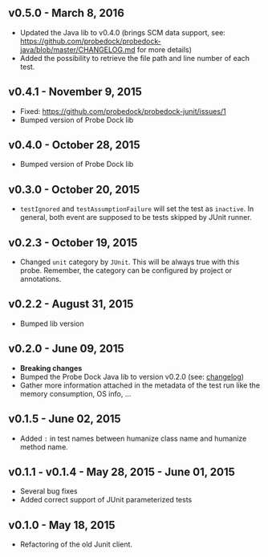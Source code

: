 ## v0.5.0 - March 8, 2016

* Updated the Java lib to v0.4.0 (brings SCM data support, see: https://github.com/probedock/probedock-java/blob/master/CHANGELOG.md for more details)
* Added the possibility to retrieve the file path and line number of each test.

## v0.4.1 - November 9, 2015

* Fixed: https://github.com/probedock/probedock-junit/issues/1
* Bumped version of Probe Dock lib

## v0.4.0 - October 28, 2015

* Bumped version of Probe Dock lib

## v0.3.0 - October 20, 2015

* `testIgnored` and `testAssumptionFailure` will set the test as `inactive`. In general, both event are supposed to be tests skipped by JUnit runner.

## v0.2.3 - October 19, 2015

* Changed `unit` category by `JUnit`. This will be always true with this probe. Remember, the category can be configured by project or annotations.

## v0.2.2 - August 31, 2015

* Bumped lib version

## v0.2.0 - June 09, 2015

* **Breaking changes**
* Bumped the Probe Dock Java lib to version v0.2.0 (see: [changelog](https://github.com/probedock/probedock-java/blob/master/CHANGELOG.md))
* Gather more information attached in the metadata of the test run like the memory consumption, OS info, ...

## v0.1.5 - June 02, 2015

* Added `:` in test names between humanize class name and humanize method name.

## v0.1.1 - v0.1.4 - May 28, 2015 - June 01, 2015

* Several bug fixes
* Added correct support of JUnit parameterized tests

## v0.1.0 - May 18, 2015

* Refactoring of the old Junit client.
